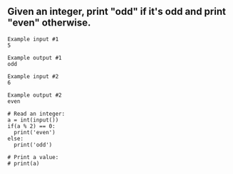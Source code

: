 ## Given an integer, print "odd" if it's odd and print "even" otherwise.
```
Example input #1
5

Example output #1
odd

Example input #2
6

Example output #2
even
```

```
# Read an integer:
a = int(input())
if(a % 2) == 0:
  print('even')
else:
  print('odd')
  
# Print a value:
# print(a)
```
